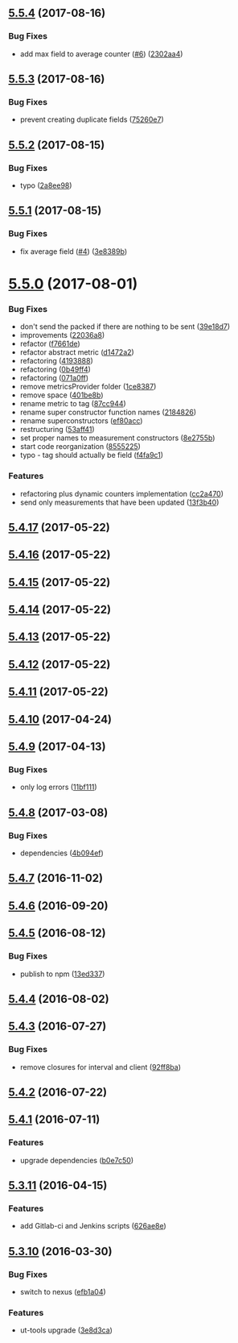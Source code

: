 <a name="5.5.4"></a>
## [5.5.4](https://github.com/softwaregroup-bg/ut-port-performance/compare/v5.5.3...v5.5.4) (2017-08-16)


### Bug Fixes

* add max field to average counter ([#6](https://github.com/softwaregroup-bg/ut-port-performance/issues/6)) ([2302aa4](https://github.com/softwaregroup-bg/ut-port-performance/commit/2302aa4))



<a name="5.5.3"></a>
## [5.5.3](https://github.com/softwaregroup-bg/ut-port-performance/compare/v5.5.2...v5.5.3) (2017-08-16)


### Bug Fixes

* prevent creating duplicate fields ([75260e7](https://github.com/softwaregroup-bg/ut-port-performance/commit/75260e7))



<a name="5.5.2"></a>
## [5.5.2](https://github.com/softwaregroup-bg/ut-port-performance/compare/v5.5.1...v5.5.2) (2017-08-15)


### Bug Fixes

* typo ([2a8ee98](https://github.com/softwaregroup-bg/ut-port-performance/commit/2a8ee98))



<a name="5.5.1"></a>
## [5.5.1](https://github.com/softwaregroup-bg/ut-port-performance/compare/v5.5.0...v5.5.1) (2017-08-15)


### Bug Fixes

* fix average field ([#4](https://github.com/softwaregroup-bg/ut-port-performance/issues/4)) ([3e8389b](https://github.com/softwaregroup-bg/ut-port-performance/commit/3e8389b))



<a name="5.5.0"></a>
# [5.5.0](https://github.com/softwaregroup-bg/ut-port-performance/compare/v5.4.17...v5.5.0) (2017-08-01)


### Bug Fixes

* don't send the packed if there are nothing to be sent ([39e18d7](https://github.com/softwaregroup-bg/ut-port-performance/commit/39e18d7))
* improvements ([22036a8](https://github.com/softwaregroup-bg/ut-port-performance/commit/22036a8))
* refactor ([f7661de](https://github.com/softwaregroup-bg/ut-port-performance/commit/f7661de))
* refactor abstract metric ([d1472a2](https://github.com/softwaregroup-bg/ut-port-performance/commit/d1472a2))
* refactoring ([4193888](https://github.com/softwaregroup-bg/ut-port-performance/commit/4193888))
* refactoring ([0b49ff4](https://github.com/softwaregroup-bg/ut-port-performance/commit/0b49ff4))
* refactoring ([071a0ff](https://github.com/softwaregroup-bg/ut-port-performance/commit/071a0ff))
* remove metricsProvider folder ([1ce8387](https://github.com/softwaregroup-bg/ut-port-performance/commit/1ce8387))
* remove space ([401be8b](https://github.com/softwaregroup-bg/ut-port-performance/commit/401be8b))
* rename metric to tag ([87cc944](https://github.com/softwaregroup-bg/ut-port-performance/commit/87cc944))
* rename super constructor function names ([2184826](https://github.com/softwaregroup-bg/ut-port-performance/commit/2184826))
* rename superconstructors ([ef80acc](https://github.com/softwaregroup-bg/ut-port-performance/commit/ef80acc))
* restructuring ([53aff41](https://github.com/softwaregroup-bg/ut-port-performance/commit/53aff41))
* set proper names to measurement constructors ([8e2755b](https://github.com/softwaregroup-bg/ut-port-performance/commit/8e2755b))
* start code reorganization ([8555225](https://github.com/softwaregroup-bg/ut-port-performance/commit/8555225))
* typo - tag should actually be field ([f4fa9c1](https://github.com/softwaregroup-bg/ut-port-performance/commit/f4fa9c1))


### Features

* refactoring plus dynamic counters implementation ([cc2a470](https://github.com/softwaregroup-bg/ut-port-performance/commit/cc2a470))
* send only measurements that have been updated ([13f3b40](https://github.com/softwaregroup-bg/ut-port-performance/commit/13f3b40))



<a name="5.4.17"></a>
## [5.4.17](https://github.com/softwaregroup-bg/ut-port-performance/compare/v5.4.16...v5.4.17) (2017-05-22)



<a name="5.4.16"></a>
## [5.4.16](https://github.com/softwaregroup-bg/ut-port-performance/compare/v5.4.15...v5.4.16) (2017-05-22)



<a name="5.4.15"></a>
## [5.4.15](https://github.com/softwaregroup-bg/ut-port-performance/compare/v5.4.14...v5.4.15) (2017-05-22)



<a name="5.4.14"></a>
## [5.4.14](https://github.com/softwaregroup-bg/ut-port-performance/compare/v5.4.13...v5.4.14) (2017-05-22)



<a name="5.4.13"></a>
## [5.4.13](https://github.com/softwaregroup-bg/ut-port-performance/compare/v5.4.12...v5.4.13) (2017-05-22)



<a name="5.4.12"></a>
## [5.4.12](https://github.com/softwaregroup-bg/ut-port-performance/compare/v5.4.11...v5.4.12) (2017-05-22)



<a name="5.4.11"></a>
## [5.4.11](https://github.com/softwaregroup-bg/ut-port-performance/compare/v5.4.10...v5.4.11) (2017-05-22)



<a name="5.4.10"></a>
## [5.4.10](https://github.com/softwaregroup-bg/ut-port-performance/compare/v5.4.9...v5.4.10) (2017-04-24)



<a name="5.4.9"></a>
## [5.4.9](https://github.com/softwaregroup-bg/ut-port-performance/compare/v5.4.8...v5.4.9) (2017-04-13)


### Bug Fixes

* only log errors ([11bf111](https://github.com/softwaregroup-bg/ut-port-performance/commit/11bf111))



<a name="5.4.8"></a>
## [5.4.8](https://github.com/softwaregroup-bg/ut-port-performance/compare/v5.4.7...v5.4.8) (2017-03-08)


### Bug Fixes

* dependencies ([4b094ef](https://github.com/softwaregroup-bg/ut-port-performance/commit/4b094ef))



<a name="5.4.7"></a>
## [5.4.7](https://github.com/softwaregroup-bg/ut-port-performance/compare/v5.4.6...v5.4.7) (2016-11-02)



<a name="5.4.6"></a>
## [5.4.6](https://github.com/softwaregroup-bg/ut-port-performance/compare/v5.4.5...v5.4.6) (2016-09-20)



<a name="5.4.5"></a>
## [5.4.5](https://github.com/softwaregroup-bg/ut-port-performance/compare/v5.4.4...v5.4.5) (2016-08-12)


### Bug Fixes

* publish to npm ([13ed337](https://github.com/softwaregroup-bg/ut-port-performance/commit/13ed337))



<a name="5.4.4"></a>
## [5.4.4](https://git.softwaregroup-bg.com/ut5/ut-port-performance/compare/v5.4.3...v5.4.4) (2016-08-02)



<a name="5.4.3"></a>
## [5.4.3](https://git.softwaregroup-bg.com/ut5/ut-port-performance/compare/v5.4.2...v5.4.3) (2016-07-27)


### Bug Fixes

* remove closures for interval and client ([92ff8ba](https://git.softwaregroup-bg.com/ut5/ut-port-performance/commit/92ff8ba))



<a name="5.4.2"></a>
## [5.4.2](https://git.softwaregroup-bg.com/ut5/ut-port-performance/compare/v5.4.1...v5.4.2) (2016-07-22)



<a name="5.4.1"></a>
## [5.4.1](https://git.softwaregroup-bg.com/ut5/ut-port-performance/compare/v5.3.11...v5.4.1) (2016-07-11)


### Features

* upgrade dependencies ([b0e7c50](https://git.softwaregroup-bg.com/ut5/ut-port-performance/commit/b0e7c50))



<a name="5.3.11"></a>
## [5.3.11](https://git.softwaregroup-bg.com/ut5/ut-port-performance/compare/v5.3.10...v5.3.11) (2016-04-15)


### Features

* add Gitlab-ci and Jenkins scripts ([626ae8e](https://git.softwaregroup-bg.com/ut5/ut-port-performance/commit/626ae8e))



<a name="5.3.10"></a>
## [5.3.10](https://git.softwaregroup-bg.com/ut5/ut-port-performance/compare/v5.3.8...v5.3.10) (2016-03-30)


### Bug Fixes

* switch to nexus ([efb1a04](https://git.softwaregroup-bg.com/ut5/ut-port-performance/commit/efb1a04))

### Features

* ut-tools upgrade ([3e8d3ca](https://git.softwaregroup-bg.com/ut5/ut-port-performance/commit/3e8d3ca))



